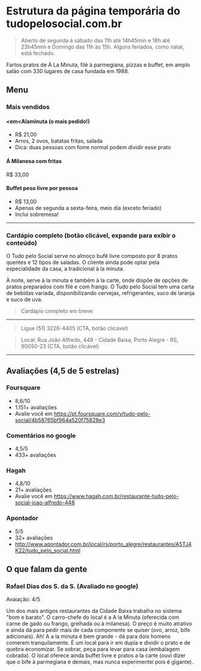 # Estrutura da página temporária do tudopelosocial.com.br

> Aberto de segunda à sábado das 11h até 14h45min e 18h até 23h45min
e Domingo das 11h às 15h. Alguns feriados, como natal, está fechado.

Fartos pratos de À La Minuta, filé à parmegiana, pizzas e buffet,
em amplo salão com 330 lugares de casa fundada em 1988.

## Menu

### Mais vendidos

#### <em<Alaminuta</em> (o mais pedido!)

- R$ 21,00
- Arros, 2 ovos, batatas fritas, salada
- Dica: duas pessoas com fome normal podem dividir esse prato

#### Á Milanesa com fritas

R$ 33,00

#### Buffet peso livre por pessoa

- R$ 13,00
- Apenas de segunda a sexta-feira, meio dia (exceto feriado)
- Inclui sobremesa!

------

### Cardápio completo (botão clicável, expande para exibir o conteúdo)

O Tudo pelo Social serve no almoço bufê livre composto por 8 pratos quentes e
12 tipos de saladas. O cliente ainda pode optar pela especialidade da casa,
a tradicional à la minuta.

À noite, serve à la minuta e também à la carte, onde dispõe de opções de pratos
preparados com filé e com frango.
O Tudo pelo Social tem uma carta de bebidas variada, disponibilizando cervejas,
refrigerantes, suco de laranja e suco de uva.

> Cardápio completo em breve

------

> Ligue (51) 3226-4405 (CTA, botão clicável)

> Local: Rua João Alfredo, 448 - Cidade Baixa, Porto Alegre - RS, 90050-23 (CTA, botão clicável)

------

## Avaliações (4,5 de 5 estrelas)

### Foursquare
- 8,6/10
- 1.151+ avaliações
- Avalie você em https://pt.foursquare.com/v/tudo-pelo-social/4b58765bf964a520f75828e3

### Comentários no google
- 4,5/5
- 433+ avaliações

### Hagah
- 4,8/10
- 21+ avaliações
- Avalie você em https://www.hagah.com.br/restaurante-tudo-pelo-social-joao-alfredo-448

### Apontador
- 5/5
- 32+ avaliações
- http://www.apontador.com.br/local/rs/porto_alegre/restaurantes/A5TJ4K22/tudo_pelo_social.html

## O que falam da gente

<!-- @todo ocultar da primeira versão avaliações; reavaliar  -->

### Rafael Dias dos S. da S. (Avaliado no google)

Avaiação: 4/5

Um dos mais antigos restaurantes da Cidade Baixa trabalha no sistema "bom e barato". O carro-chefe do local é a A la Minuta (oferecida com carne de gado ou frango, grelhada ou à milanesa). O preço é muito atrativo e ainda dá para pedir mais de cada componente se quiser (ovo, arroz, bife adicionais). Ah! A a la minuta é bem grande - dá para dois homens comerem tranquilamente. É um local para ir em dupla e dividir o prato e de quebra economizar. Se sobrar, peça para levar para casa (embalagem cobrada). O local oferece ainda buffet livre e pratos a la carte (ouvi dizer que o bife à parmegiana é demais, mas nunca experimentei pois é gigante).


<!-- @todo por outras avaliacoes -->
